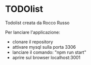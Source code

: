 # TODOlist
 
 Todolist creata da Rocco Russo
 
 Per lanciare l'applicazione:
  - clonare il repository
  - attivare mysql sulla porta 3306
  - lanciare il comando: "npm run start"
  - aprire sul browser localhost:3001
